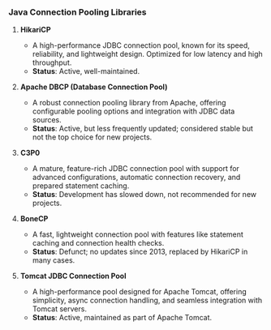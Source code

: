 ### Java Connection Pooling Libraries

1. **HikariCP**
    - A high-performance JDBC connection pool, known for its speed, reliability, and lightweight design. Optimized for low latency and high throughput.
    - **Status**: Active, well-maintained.

2. **Apache DBCP (Database Connection Pool)**
    - A robust connection pooling library from Apache, offering configurable pooling options and integration with JDBC data sources.
    - **Status**: Active, but less frequently updated; considered stable but not the top choice for new projects.

3. **C3P0**
    - A mature, feature-rich JDBC connection pool with support for advanced configurations, automatic connection recovery, and prepared statement caching.
    - **Status**: Development has slowed down, not recommended for new projects.

4. **BoneCP**
    - A fast, lightweight connection pool with features like statement caching and connection health checks.
    - **Status**: Defunct; no updates since 2013, replaced by HikariCP in many cases.

5. **Tomcat JDBC Connection Pool**
    - A high-performance pool designed for Apache Tomcat, offering simplicity, async connection handling, and seamless integration with Tomcat servers.
    - **Status**: Active, maintained as part of Apache Tomcat.